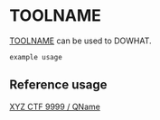 TOOLNAME
========

[TOOLNAME](url) can be used to DOWHAT.

```
example usage
```

Reference usage
---------------

[XYZ CTF 9999 / QName](writeupurl)